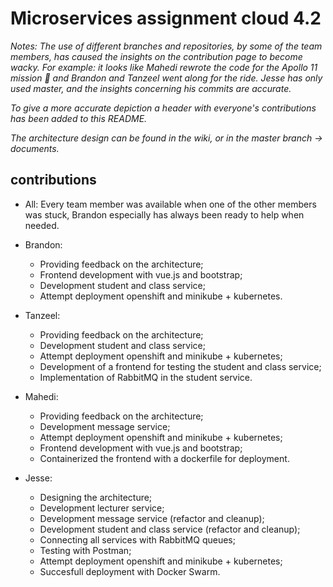 # Microservices assignment cloud 4.2


*Notes: 
The use of different branches and repositories, by some of the team members, has caused the insights on the contribution page to become wacky.
For example: it looks like Mahedi rewrote the code for the Apollo 11 mission :rocket: and Brandon and Tanzeel went along for the ride.
Jesse has only used master, and the insights concerning his commits are accurate.*

*To give a more accurate depiction a header with everyone's contributions has been added to this README.*

*The architecture design can be found in the wiki, or in the master branch -> documents.*


## contributions

- All:
  Every team member was available when one of the other members was stuck, Brandon especially has always been ready to help when needed.

- Brandon:
  - Providing feedback on the architecture;
  - Frontend development with vue.js and bootstrap;
  - Development student and class service;
  - Attempt deployment openshift and minikube + kubernetes.
  
- Tanzeel:
  - Providing feedback on the architecture;
  - Development student and class service;
  - Attempt deployment openshift and minikube + kubernetes;
  - Development of a frontend for testing the student and class service;
  - Implementation of RabbitMQ in the student service.

- Mahedi:
  - Providing feedback on the architecture;
  - Development message service;
  - Attempt deployment openshift and minikube + kubernetes;
  - Frontend development with vue.js and bootstrap;
  - Containerized the frontend with a dockerfile for deployment.
  
- Jesse:
  - Designing the architecture;
  - Development lecturer service;
  - Development message service (refactor and cleanup);
  - Development student and class service (refactor and cleanup);
  - Connecting all services with RabbitMQ queues;
  - Testing with Postman;
  - Attempt deployment openshift and minikube + kubernetes;
  - Succesfull deployment with Docker Swarm.
